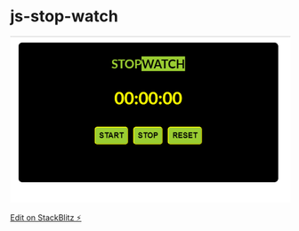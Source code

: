 # js-stop-watch

![](stopwatch.PNG)

[Edit on StackBlitz ⚡️](https://stackblitz.com/edit/js-stop-watch)
